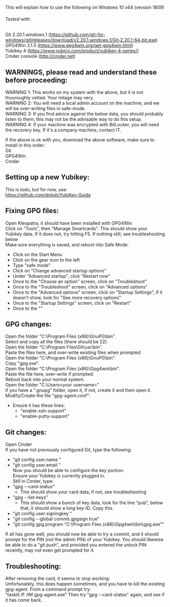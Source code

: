 
This will explain how to use the following on Windows 10 x64 (version 1809)  
  
###### Tested with:  
Git 2.20.1.windows.1 (https://github.com/git-for-windows/git/releases/download/v2.20.1.windows.1/Git-2.20.1-64-bit.exe)  
GPG4Win 3.1.5 (https://www.gpg4win.org/get-gpg4win.html)  
Yubikey 4 (https://www.yubico.com/product/yubikey-4-series/)  
Cmder console (http://cmder.net)
  
## WARNINGS, please read and understand these before proceeding:  
  
WARNING 1: This works on my system with the above, but it is not thouroughly vetted.  Your milage may very.  
WARNING 2: You will need a local admin account on the machine, and we will be over-writing files in safe-mode.  
WARNING 3: If you find advice against the below data, you should probably listen to them; this may not be the advisable way to do this setup.  
WARNING 4: If your machine was encrypted with BitLocker, you will need the recovery key.  If it's a company machine, contact IT.  
  
If the above is ok with you, download the above software, make sure to install in this order:  
Git  
GPG4Win  
Cmder  
  
## Setting up a new Yubikey:  
This is todo, but for now, use:  
https://github.com/drduh/YubiKey-Guide  

## Fixing GPG files:   
Open Kleopatra, it should have been installed with GPG4Win  
Click on "Tools", then "Manage Smartcards".  This should show your Yubikey data.  If it does not, try hitting F5.  If nothing still, see troubleshooting below  
Make sure everything is saved, and reboot into Safe Mode:  
* Click on the Start Menu  
* Click on the gear icon to the left  
* Type "safe mode"  
* Click on "Change advanced startup options"  
* Under "Advanced startup", click "Restart now"  
* Once to the "Choose an option" screen, click on "Troubleshoot"  
* Once to the "Troubleshoot" screen, click on "Advanced options"  
* Once to the "Advanced options" screen, click on "Startup Settings", if it doesn't show, look for "See more recovery options"  
* Once to the "Startup Settings" screen, click on "Restart"  
* Once to the ""

## GPG changes:  
  
Open the folder "C:\Program Files (x86)\GnuPG\bin".  
Select and copy all the files (there should be 22).  
Open the folder "C:\Program Files\Git\usr\bin".  
Paste the files here, and over-write existing files when prompted.  
Open the folder "C:\Program Files (x86)\GnuPG\bin".  
Copy "gpg.exe".  
Open the folder "C:\Program Files (x86)\Gpg4win\bin".  
Paste the file here, over-write if prompted.  
Reboot back into your normal system.  
Open the folder "C:\Users\<your username>"  
If you have a ".gnupg" folder, open it, if not, create it and then open it.  
Modify/Create the file "gpg-agent.conf":  
* Ensure it has these lines:  
  * "enable-ssh-support"  
  * "enable-putty-support"  
  
## Git changes:  
  
Open Cmder  
If you have not previously configured Git, type the following:  
* "git config user.name <Your name as it appears on the certs you made>"  
* "git config user.email <Your e-mail as it appears on the certs you made>"  
Now you should be able to configure the key portion:  
Ensure your Yubikey is currently plugged in.  
Still in Cmder, type:  
* "gpg --card-status"  
  * This should show your card data, if not, see troubleshooting  
* "gpg --list-keys"  
  * This should show a bunch of key data, look for the line "pub", below that, it should show a long key-ID.  Copy this.
* "git config user.signingkey <the key-ID you copied>"  
* "git config --global commit.gpgsign true"  
* "git config gpg.program "C:\Program Files (x86)\Gpg4win\bin\gpg.exe""
  
If all has gone well, you should now be able to try a commit, and it should prompt for the PIN (not the admin PIN) of your Yubikey.  You should likewise be able to do a "git push", and provided you entered the unlock PIN recently, may not even get prompted for it.  

## Troubleshooting:  
  
After removing the card, it seems to stop working:  
Unfortunately, this does happen sometimes, and you have to kill the existing gpg-agent.  From a command prompt try:  
"taskill /F /IM gpg-agent.exe"
Then try "gpg --card-status" again, and see if it has come back.
